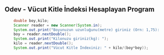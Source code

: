 ## Odev - Vücut Kitle İndeksi Hesaplayan Program
```java
	double boy,kilo;
    Scanner reader = new Scanner(System.in);
    System.out.print("Boyunuzun uzunluğunu(metre) giriniz (Orn: 1,75): ");
    boy = reader.nextDouble();
    System.out.print("Kilonuzu giriniz(kg): ");
    kilo = reader.nextDouble();
    System.out.print("Vücut Kitle İndexiniz: " + kilo/(boy*boy));
		 
```